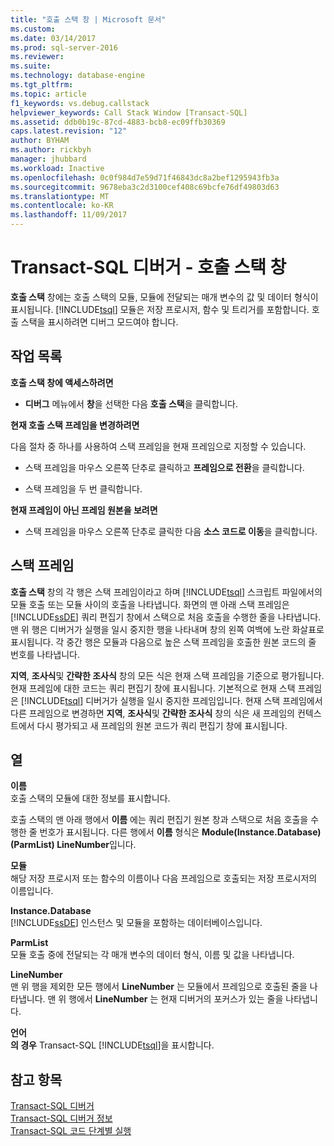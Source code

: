 ```yaml
---
title: "호출 스택 창 | Microsoft 문서"
ms.custom: 
ms.date: 03/14/2017
ms.prod: sql-server-2016
ms.reviewer: 
ms.suite: 
ms.technology: database-engine
ms.tgt_pltfrm: 
ms.topic: article
f1_keywords: vs.debug.callstack
helpviewer_keywords: Call Stack Window [Transact-SQL]
ms.assetid: ddb0b19c-87cd-4883-bcb8-ec09ffb30369
caps.latest.revision: "12"
author: BYHAM
ms.author: rickbyh
manager: jhubbard
ms.workload: Inactive
ms.openlocfilehash: 0c0f984d7e59d71f46843dc8a2bef1295943fb3a
ms.sourcegitcommit: 9678eba3c2d3100cef408c69bcfe76df49803d63
ms.translationtype: MT
ms.contentlocale: ko-KR
ms.lasthandoff: 11/09/2017
---
```

# <a name="transact-sql-debugger---call-stack-window"></a>Transact-SQL 디버거 - 호출 스택 창
  **호출 스택** 창에는 호출 스택의 모듈, 모듈에 전달되는 매개 변수의 값 및 데이터 형식이 표시됩니다. [!INCLUDE[tsql](../../includes/tsql-md.md)] 모듈은 저장 프로시저, 함수 및 트리거를 포함합니다. 호출 스택을 표시하려면 디버그 모드여야 합니다.  
  
## <a name="task-list"></a>작업 목록  
 **호출 스택 창에 액세스하려면**  
  
-   **디버그** 메뉴에서 **창**을 선택한 다음 **호출 스택**을 클릭합니다.  
  
 **현재 호출 스택 프레임을 변경하려면**  
  
 다음 절차 중 하나를 사용하여 스택 프레임을 현재 프레임으로 지정할 수 있습니다.  
  
-   스택 프레임을 마우스 오른쪽 단추로 클릭하고 **프레임으로 전환**을 클릭합니다.  
  
-   스택 프레임을 두 번 클릭합니다.  
  
 **현재 프레임이 아닌 프레임 원본을 보려면**  
  
-   스택 프레임을 마우스 오른쪽 단추로 클릭한 다음 **소스 코드로 이동**을 클릭합니다.  
  
## <a name="stack-frames"></a>스택 프레임  
 **호출 스택** 창의 각 행은 스택 프레임이라고 하며 [!INCLUDE[tsql](../../includes/tsql-md.md)] 스크립트 파일에서의 모듈 호출 또는 모듈 사이의 호출을 나타냅니다. 화면의 맨 아래 스택 프레임은 [!INCLUDE[ssDE](../../includes/ssde-md.md)] 쿼리 편집기 창에서 스택으로 처음 호출을 수행한 줄을 나타냅니다. 맨 위 행은 디버거가 실행을 일시 중지한 행을 나타내며 창의 왼쪽 여백에 노란 화살표로 표시됩니다. 각 중간 행은 모듈과 다음으로 높은 스택 프레임을 호출한 원본 코드의 줄 번호를 나타냅니다.  
  
 **지역**, **조사식**및 **간략한 조사식** 창의 모든 식은 현재 스택 프레임을 기준으로 평가됩니다. 현재 프레임에 대한 코드는 쿼리 편집기 창에 표시됩니다. 기본적으로 현재 스택 프레임은 [!INCLUDE[tsql](../../includes/tsql-md.md)] 디버거가 실행을 일시 중지한 프레임입니다. 현재 스택 프레임에서 다른 프레임으로 변경하면 **지역**, **조사식**및 **간략한 조사식** 창의 식은 새 프레임의 컨텍스트에서 다시 평가되고 새 프레임의 원본 코드가 쿼리 편집기 창에 표시됩니다.  
  
## <a name="columns"></a>열  
 **이름**  
 호출 스택의 모듈에 대한 정보를 표시합니다.  
  
 호출 스택의 맨 아래 행에서 **이름** 에는 쿼리 편집기 원본 창과 스택으로 처음 호출을 수행한 줄 번호가 표시됩니다. 다른 행에서 **이름** 형식은 **Module(Instance.Database)(ParmList) LineNumber**입니다.  
  
 **모듈**  
 해당 저장 프로시저 또는 함수의 이름이나 다음 프레임으로 호출되는 저장 프로시저의 이름입니다.  
  
 **Instance.Database**  
 [!INCLUDE[ssDE](../../includes/ssde-md.md)] 인스턴스 및 모듈을 포함하는 데이터베이스입니다.  
  
 **ParmList**  
 모듈 호출 중에 전달되는 각 매개 변수의 데이터 형식, 이름 및 값을 나타냅니다.  
  
 **LineNumber**  
 맨 위 행을 제외한 모든 행에서 **LineNumber** 는 모듈에서 프레임으로 호출된 줄을 나타냅니다. 맨 위 행에서 **LineNumber** 는 현재 디버거의 포커스가 있는 줄을 나타냅니다.  
  
 **언어**  
 **의 경우** Transact-SQL [!INCLUDE[tsql](../../includes/tsql-md.md)]을 표시합니다.  
  
## <a name="see-also"></a>참고 항목  
 [Transact-SQL 디버거](../../relational-databases/scripting/transact-sql-debugger.md)   
 [Transact-SQL 디버거 정보](../../relational-databases/scripting/transact-sql-debugger-information.md)   
 [Transact-SQL 코드 단계별 실행](../../relational-databases/scripting/step-through-transact-sql-code.md)  
  
  
